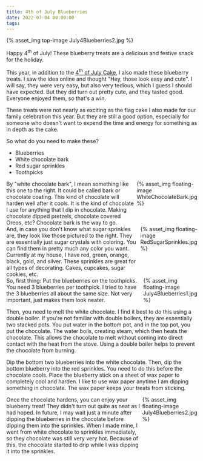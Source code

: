 ```yaml
---
title: 4th of July Blueberries
date: 2022-07-04 00:00:00
tags:
---
```


{% asset_img top-image July4Blueberries2.jpg %}
<div class="post-body">
Happy 4<sup>th</sup> of July! These blueberry treats are a delicious and festive snack for the holiday. 

<br>
<!--more-->

This year, in addition to the <a href="/2022/07/04/4thOfJulyCake/">4<sup>th</sup> of July Cake</a>, I also made these blueberry treats. I saw the idea online and thought "Hey, those look easy and cute". I will say, they were very easy, but also very tedious, which I guess I should have expected. But they did turn out pretty cute, and they tasted good. Everyone enjoyed them, so that's a win. 

These treats were not nearly as exciting as the flag cake I also made for our family celebration this year. But they are still a good option, especially for someone who doesn't want to expend the time and energy for something as in depth as the cake. 

So what do you need to make these? 
<ul>
    <li>Blueberries</li>
    <li>White chocolate bark</li>
    <li>Red sugar sprinkles</li>
    <li>Toothpicks</li>
</ul>

<div style="display:flex;">
By "white chocolate bark", I mean something like this one to the right. It could be called bark or chocolate coating. This kind of chocolate will harden well after it cools. It is the kind of chocolate I use for anything that I dip in chocolate. Making chocolate dipped pretzels, chocolate covered Oreos, etc? Chocolate bark is the way to go. 
<div>
    {% asset_img floating-image WhiteChocolateBark.jpg %}
</div>
</div>

<div style="display:flex;">
And, in case you don't know what sugar sprinkles are, they look like those pictured to the right. They are essentially just sugar crystals with coloring. You can find them in pretty much any color you want. Currently at my house, I have red, green, orange, black, gold, and silver. These sprinkles are great for all types of decorating. Cakes, cupcakes, sugar cookies, etc. 
<div>
    {% asset_img floating-image RedSugarSprinkles.jpg %}
</div>
</div>

<div style="display:flex;">
So, first thing: Put the blueberries on the toothpicks. You need 3 blueberries per toothpick. I tried to have the 3 blueberries all about the same size. Not very important, just makes them look neater. 
<div>
    {% asset_img floating-image July4Blueberries1.jpg %}
</div>
</div>

Then, you need to melt the white chocolate. I find it best to do this using a double boiler. If you're not familiar with double boilers, they are essentially two stacked pots. You put water in the bottom pot, and in the top pot, you put the chocolate. The water boils, creating steam, which then heats the chocolate. This allows the chocolate to melt without coming into direct contact with the heat from the stove. Using a double boiler helps to prevent the chocolate from burning. 

Dip the bottom two blueberries into the white chocolate. Then, dip the bottom blueberry into the red sprinkles. You need to do this before the chocolate cools. Place the blueberry stick on a sheet of wax paper to completely cool and harden. I like to use wax paper anytime I am dipping something in chocolate. The wax paper keeps your treats from sticking. 

<div style="display:flex;">
Once the chocolate hardens, you can enjoy your blueberry treat! They didn't turn out quite as neat as I had hoped. In future, I may wait just a minute after dipping the blueberries in the chocolate before dipping them into the sprinkles. When I made mine, I went from white chocolate to sprinkles immediately, so they chocolate was still very very hot. Because of this, the chocolate started to drip while I was dipping it into the sprinkles. 
<div>
    {% asset_img floating-image July4Blueberries2.jpg %}
</div>
</div>

<br>
</div>

<br>
